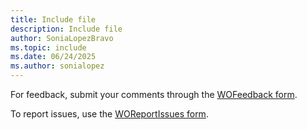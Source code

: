 ```yaml
---
title: Include file
description: Include file
author: SoniaLopezBravo
ms.topic: include
ms.date: 06/24/2025
ms.author: sonialopez
---
```


For feedback, submit your comments through the [WOFeedback form](https://aka.ms/WOFeedback).

To report issues, use the [WOReportIssues form](https://aka.ms/WOReportingIssues).
